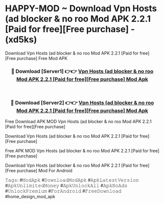 # HAPPY-MOD ~ Download Vpn Hosts (ad blocker & no roo Mod APK 2.2.1 [Paid for free][Free purchase] - (xd5ks)
Download Vpn Hosts (ad blocker & no roo Mod APK 2.2.1 [Paid for free][Free purchase] Free Mod APK

<div align="center">
<h3>🔴 Download [Server1] 👉👉 <a href="https://apk-comot.site?title=Vpn_Hosts_(ad_blocker_&_no_roo_Mod_APK_2.2.1_[Paid_for_free][Free_purchase]">Vpn Hosts (ad blocker & no roo Mod APK 2.2.1 [Paid for free][Free purchase] Mod Apk</a></h3><br>

<h3>🔴 Download [Server2] 👉👉 <a href="https://apk-comot.site?title=Vpn_Hosts_(ad_blocker_&_no_roo_Mod_APK_2.2.1_[Paid_for_free][Free_purchase]">Vpn Hosts (ad blocker & no roo Mod APK 2.2.1 [Paid for free][Free purchase] Mod Apk</a></h3>
</div>


Free Download APK MOD Vpn Hosts (ad blocker & no roo Mod APK 2.2.1 [Paid for free][Free purchase]

Download Vpn Hosts (ad blocker & no roo Mod APK 2.2.1 [Paid for free][Free purchase] 

Free APK MOD Vpn Hosts (ad blocker & no roo Mod APK 2.2.1 [Paid for free][Free purchase] 

Download Vpn Hosts (ad blocker & no roo Mod APK 2.2.1 [Paid for free][Free purchase] Mod For Android

𝚃𝚊𝚐𝚜: #𝙼𝚘𝚍𝙰𝚙𝚔 #𝙳𝚘𝚠𝚗𝚕𝚘𝚊𝚍𝙼𝚘𝚍𝙰𝚙𝚔 #𝙰𝚙𝚔𝙻𝚊𝚝𝚎𝚜𝚝𝚅𝚎𝚛𝚜𝚒𝚘𝚗 #𝙰𝚙𝚔𝚄𝚗𝚕𝚒𝚖𝚒𝚝𝚎𝚍𝙼𝚘𝚗𝚎𝚢 #𝙰𝚙𝚔𝚄𝚗𝚕𝚘𝚌𝚔𝙰𝚕𝚕 #𝙰𝚙𝚔𝙽𝚘𝙰𝚍𝚜 #𝚄𝚗𝚕𝚘𝚌𝚔𝙿𝚛𝚎𝚖𝚒𝚞𝚖 #𝙵𝚘𝚛𝙰𝚗𝚍𝚛𝚘𝚒𝚍 #𝙵𝚛𝚎𝚎𝙳𝚘𝚠𝚗𝚕𝚘𝚊𝚍 #home_design_mod_apk